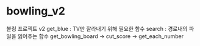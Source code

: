 # bowling_v2
볼링 프로젝트 v2
get_blue : TV만 잘라내기 위해 필요한 함수
search : 경로내의 파일을 읽어주는 함수
get_bowling_board -> cut_score -> get_each_number
